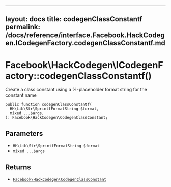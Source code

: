 
***

layout: docs
title: codegenClassConstantf
permalink: /docs/reference/interface.Facebook.HackCodegen.ICodegenFactory.codegenClassConstantf.md
---







# Facebook\\HackCodegen\\ICodegenFactory::codegenClassConstantf()




Create a class constant using a %-placeholder format string for the
constant name




``` Hack
public function codegenClassConstantf(
  HH\Lib\Str\SprintfFormatString $format,
  mixed ...$args,
): Facebook\HackCodegen\CodegenClassConstant;
```




## Parameters




- ` HH\Lib\Str\SprintfFormatString $format `
- ` mixed ...$args `




## Returns




+ [` Facebook\HackCodegen\CodegenClassConstant `](<class.Facebook.HackCodegen.CodegenClassConstant.md>)